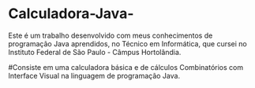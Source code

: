 # Calculadora-Java-
Este é um trabalho desenvolvido com meus conhecimentos
de programação Java aprendidos, no Técnico em Informática, que cursei no
Instituto Federal de São Paulo - Câmpus Hortolândia.

#Consiste em uma calculadora básica e de cálculos
Combinatórios com Interface Visual na linguagem de
programação Java.

